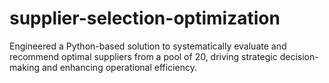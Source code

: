 # supplier-selection-optimization
Engineered a Python-based solution to systematically evaluate and recommend optimal suppliers from a pool of 20, driving strategic decision-making and enhancing operational efficiency.

